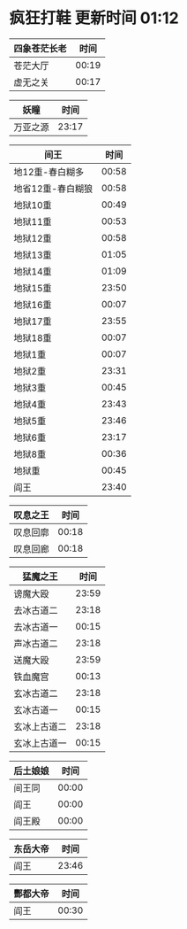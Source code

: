 # 疯狂打鞋 更新时间 01:12

| 四象苍茫长老   | 时间    |
|--------|-------|
| 苍茫大厅 | 00:19 |
| 虚无之关 | 00:17 |

| 妖瞳   | 时间    |
|--------|-------|
| 万亚之源 | 23:17 |

| 间王   | 时间    |
|--------|-------|
| 地12重-春白糊多 | 00:58 |
| 地省12重-春白糊狼 | 00:58 |
| 地狱10重 | 00:49 |
| 地狱11重 | 00:53 |
| 地狱12重 | 00:58 |
| 地狱13重 | 01:05 |
| 地狱14重 | 01:09 |
| 地狱15重 | 23:50 |
| 地狱16重 | 00:07 |
| 地狱17重 | 23:55 |
| 地狱18重 | 00:07 |
| 地狱1重 | 00:07 |
| 地狱2重 | 23:31 |
| 地狱3重 | 00:45 |
| 地狱4重 | 23:43 |
| 地狱5重 | 23:46 |
| 地狱6重 | 23:17 |
| 地狱8重 | 00:36 |
| 地狱重 | 00:45 |
| 阎王 | 23:40 |

| 叹息之王   | 时间    |
|--------|-------|
| 叹息回廓 | 00:18 |
| 叹息回廊 | 00:18 |

| 猛魔之王   | 时间    |
|--------|-------|
| 谤魔大殴 | 23:59 |
| 去冰古道二 | 23:18 |
| 去冰古道一 | 00:15 |
| 声冰古道二 | 23:18 |
| 送魔大殴 | 23:59 |
| 铁血魔宫 | 00:13 |
| 玄冰古道二 | 23:18 |
| 玄冰古道一 | 00:15 |
| 玄冰上古道二 | 23:18 |
| 玄冰上古道一 | 00:15 |

| 后土娘娘   | 时间    |
|--------|-------|
| 间王同 | 00:00 |
| 阎王 | 00:00 |
| 阎王殿 | 00:00 |

| 东岳大帝   | 时间    |
|--------|-------|
| 阎王 | 23:46 |

| 酆都大帝   | 时间    |
|--------|-------|
| 阎王 | 00:30 |